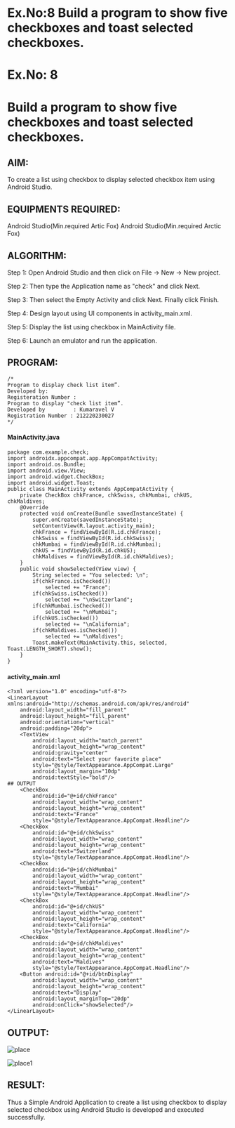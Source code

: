# Ex.No:8 Build a program to show five checkboxes and toast selected checkboxes.

# Ex.No: 8
# Build a program to show five checkboxes and toast selected checkboxes.

## AIM:

To create a list using checkbox to display selected checkbox item using Android Studio.

## EQUIPMENTS REQUIRED:

Android Studio(Min.required Artic Fox)
Android Studio(Min.required Arctic Fox)

##  ALGORITHM:

Step 1: Open Android Studio and then click on File -> New -> New project.

Step 2: Then type the Application name as "check" and click Next. 

Step 3: Then select the Empty Activity and click Next. Finally click Finish.

Step 4: Design layout using UI components in activity_main.xml.

Step 5: Display the list using checkbox in MainActivity file.

Step 6: Launch an emulator and run the application.

## PROGRAM:
```
/*
Program to display check list item”.
Developed by:
Registeration Number :
Program to display "check list item”.
Developed by         : Kumaravel V
Registration Number : 212220230027
*/
```
#### MainActivity.java
```
package com.example.check;
import androidx.appcompat.app.AppCompatActivity;
import android.os.Bundle;
import android.view.View;
import android.widget.CheckBox;
import android.widget.Toast;
public class MainActivity extends AppCompatActivity {
    private CheckBox chkFrance, chkSwiss, chkMumbai, chkUS, chkMaldives;
    @Override
    protected void onCreate(Bundle savedInstanceState) {
        super.onCreate(savedInstanceState);
        setContentView(R.layout.activity_main);
        chkFrance = findViewById(R.id.chkFrance);
        chkSwiss = findViewById(R.id.chkSwiss);
        chkMumbai = findViewById(R.id.chkMumbai);
        chkUS = findViewById(R.id.chkUS);
        chkMaldives = findViewById(R.id.chkMaldives);
    }
    public void showSelected(View view) {
        String selected = "You selected: \n";
        if(chkFrance.isChecked())
            selected += "France";
        if(chkSwiss.isChecked())
            selected += "\nSwitzerland";
        if(chkMumbai.isChecked())
            selected += "\nMumbai";
        if(chkUS.isChecked())
            selected += "\nCalifornia";
        if(chkMaldives.isChecked())
            selected += "\nMaldives";
        Toast.makeText(MainActivity.this, selected, Toast.LENGTH_SHORT).show();
    }
}
```
#### activity_main.xml
```
<?xml version="1.0" encoding="utf-8"?>
<LinearLayout xmlns:android="http://schemas.android.com/apk/res/android"
    android:layout_width="fill_parent"
    android:layout_height="fill_parent"
    android:orientation="vertical"
    android:padding="20dp">
    <TextView
        android:layout_width="match_parent"
        android:layout_height="wrap_content"
        android:gravity="center"
        android:text="Select your favorite place"
        style="@style/TextAppearance.AppCompat.Large"
        android:layout_margin="10dp"
        android:textStyle="bold"/>
## OUTPUT
    <CheckBox
        android:id="@+id/chkFrance"
        android:layout_width="wrap_content"
        android:layout_height="wrap_content"
        android:text="France"
        style="@style/TextAppearance.AppCompat.Headline"/>
    <CheckBox
        android:id="@+id/chkSwiss"
        android:layout_width="wrap_content"
        android:layout_height="wrap_content"
        android:text="Switzerland"
        style="@style/TextAppearance.AppCompat.Headline"/>
    <CheckBox
        android:id="@+id/chkMumbai"
        android:layout_width="wrap_content"
        android:layout_height="wrap_content"
        android:text="Mumbai"
        style="@style/TextAppearance.AppCompat.Headline"/>
    <CheckBox
        android:id="@+id/chkUS"
        android:layout_width="wrap_content"
        android:layout_height="wrap_content"
        android:text="California"
        style="@style/TextAppearance.AppCompat.Headline"/>
    <CheckBox
        android:id="@+id/chkMaldives"
        android:layout_width="wrap_content"
        android:layout_height="wrap_content"
        android:text="Maldives"
        style="@style/TextAppearance.AppCompat.Headline"/>
    <Button android:id="@+id/btnDisplay"
        android:layout_width="wrap_content"
        android:layout_height="wrap_content"
        android:text="Display"
        android:layout_marginTop="20dp"
        android:onClick="showSelected"/>
</LinearLayout>
```

## OUTPUT:
![place](https://user-images.githubusercontent.com/75235813/173172545-eecd3c71-ca36-4aa1-98fb-b1b0202fbaad.jpeg)

![place1](https://user-images.githubusercontent.com/75235813/173172550-04657158-e6c9-4b97-815e-c520ac1ea251.jpeg)



## RESULT:
Thus a Simple Android Application to create a list using checkbox to display selected checkbox using Android Studio is developed and executed successfully.
